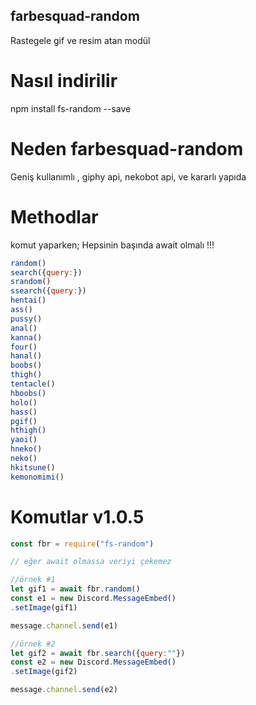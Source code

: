 ## farbesquad-random

Rastegele gif ve resim atan modül 

# Nasıl indirilir

npm install fs-random --save

# Neden farbesquad-random

Geniş kullanımlı , giphy api, nekobot api, ve kararlı yapıda

# Methodlar

komut yaparken;
Hepsinin başında await olmalı !!!
```js
random() 
search({query:})
srandom()
ssearch({query:})
hentai()
ass()
pussy()
anal()
kanna()
four()
hanal()
boobs()
thigh()
tentacle()
hboobs()
holo()
hass()
pgif()
hthigh()
yaoi()
hneko()
neko()
hkitsune()
kemonomimi()
```
# Komutlar v1.0.5

```js
const fbr = require("fs-random")

// eğer await olmassa veriyi çekemez

//örnek #1
let gif1 = await fbr.random()
const e1 = new Discord.MessageEmbed()
.setImage(gif1)

message.channel.send(e1)

//örnek #2
let gif2 = await fbr.search({query:""})
const e2 = new Discord.MessageEmbed()
.setImage(gif2)

message.channel.send(e2)

```
